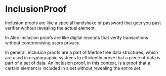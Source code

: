 # InclusionProof
Inclusion proofs are like a special handshake or password that gets you past verifier without revealing the actual element.

In Aleo inclusion proofs are like digital receipts that verify transactions without compromising users privacy.

In general, inclusion proofs are a part of Merkle tree data structures, which are used in cryptographic systems to efficiently prove that a piece of data is part of a set of data. An inclusion proof, in this context, is a proof that a certain element is included in a set without revealing the entire set.